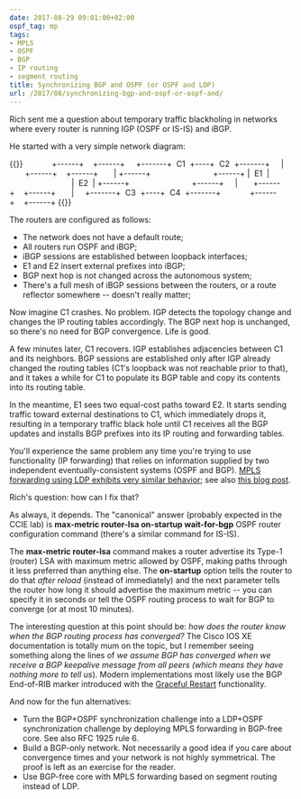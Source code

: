 ```yaml
---
date: 2017-08-29 09:01:00+02:00
ospf_tag: mp
tags:
- MPLS
- OSPF
- BGP
- IP routing
- segment routing
title: Synchronizing BGP and OSPF (or OSPF and LDP)
url: /2017/08/synchronizing-bgp-and-ospf-or-ospf-and/
---
```

Rich sent me a question about temporary traffic blackholing in networks where every router is running IGP (OSPF or IS-IS) and iBGP.

He started with a very simple network diagram:
<!--more-->
{{<ascii>}}
            +------+    +------+
    +-------+  C1  +----+  C2  +-------+
    |       +------+    +------+       |
+------+                            +------+
|  E1  |                            |  E2  |
+------+                            +------+
    |       +------+    +------+       |
    +-------+  C3  +----+  C4  +-------+
            +------+    +------+
{{</ascii>}}

The routers are configured as follows:

-   The network does not have a default route;
-   All routers run OSPF and iBGP;
-   iBGP sessions are established between loopback interfaces;
-   E1 and E2 insert external prefixes into iBGP;
-   BGP next hop is not changed across the autonomous system;
-   There's a full mesh of iBGP sessions between the routers, or a route reflector somewhere -- doesn't really matter;

Now imagine C1 crashes. No problem. IGP detects the topology change and changes the IP routing tables accordingly. The BGP next hop is unchanged, so there's no need for BGP convergence. Life is good.

A few minutes later, C1 recovers. IGP establishes adjacencies between C1 and its neighbors. BGP sessions are established only after IGP already changed the routing tables (C1's loopback was not reachable prior to that), and it takes a while for C1 to populate its BGP table and copy its contents into its routing table.

In the meantime, E1 sees two equal-cost paths toward E2. It starts sending traffic toward external destinations to C1, which immediately drops it, resulting in a temporary traffic black hole until C1 receives all the BGP updates and installs BGP prefixes into its IP routing and forwarding tables.

You'll experience the same problem any time you're trying to use functionality (IP forwarding) that relies on information supplied by two independent eventually-consistent systems (OSPF and BGP). [MPLS forwarding using LDP exhibits very similar behavior](/2011/11/ldp-igp-synchronization-in-mpls/); see also [this blog post](/2008/02/use-slow-igp-startup-in-ldp-only-mpls/).

Rich's question: how can I fix that?

As always, it depends. The "canonical" answer (probably expected in the CCIE lab) is **max-metric router-lsa on-startup wait-for-bgp** OSPF router configuration command (there's a similar command for IS-IS).

The **max-metric router-lsa** command makes a router advertise its Type-1 (router) LSA with maximum metric allowed by OSPF, making paths through it less preferred than anything else. The **on-startup** option tells the router to do that *after reload* (instead of immediately) and the next parameter tells the router how long it should advertise the maximum metric -- you can specify it in seconds or tell the OSPF routing process to wait for BGP to converge (or at most 10 minutes).

The interesting question at this point should be: *how does the router know when the BGP routing process has converged?* The Cisco IOS XE documentation is totally mum on the topic, but I remember seeing something along the lines of *we assume BGP has converged when we receive a BGP keepalive message from all peers (which means they have nothing more to tell us*). Modern implementations most likely use the BGP End-of-RIB marker introduced with the [Graceful Restart](/2021/09/graceful-restart/) functionality.

And now for the fun alternatives:

-   Turn the BGP+OSPF synchronization challenge into a LDP+OSPF synchronization challenge by deploying MPLS forwarding in BGP-free core. See also RFC 1925 rule 6.
-   Build a BGP-only network. Not necessarily a good idea if you care about convergence times and your network is not highly symmetrical. The proof is left as an exercise for the reader.
-   Use BGP-free core with MPLS forwarding based on segment routing instead of LDP.
